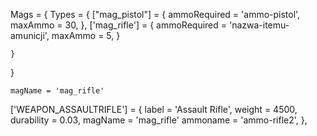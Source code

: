 <!-- PRZYKLADOWY CONFIG DODATKOWEGO MAGAZYNKA -->
Mags = {
    Types = {
        ["mag_pistol"] = {
            ammoRequired = 'ammo-pistol',
            maxAmmo = 30,
        },
        ['mag_rifle'] = {
            ammoRequired = 'nazwa-itemu-amunicji',
            maxAmmo = 5, <!-- ILOSC AMUNICJI KTORA MOZE BYC MAKSYMALNIE WRZUCONA DO MAGAZYNKA-->
        }
    
    }
}


<!-- POWYZSZY CONFIG TYCZY SIĘ PLIKU CONFIG.LUA W SKRYPCIE WE_MAGS -->

<!-- ABY ZDEFINIOWAC NOWY MAGAZYNEK DO DANEJ BRONI -->
<!-- ox_inventory/data/weapons.lua -->
<!-- odszukujesz dany typ broni przykladowo weapon_assaultrifle, oraz dopisujesz nazwę magazynku -->
    magName = 'mag_rifle'

<!-- PRZYKLAD -->
['WEAPON_ASSAULTRIFLE'] = {
	label = 'Assault Rifle',
	weight = 4500,
	durability = 0.03,
    magName = 'mag_rifle'
	ammoname = 'ammo-rifle2',
},

<!-- magName w pliku ox_inventory musi korespondowac do nazwy magazynku w pliku config.lua w skrypcie we_mags, inaczej nic nie zadziała!!!!! -->